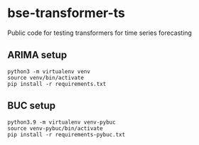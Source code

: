 # bse-transformer-ts
Public code for testing transformers for time series forecasting

## ARIMA setup

```
python3 -m virtualenv venv
source venv/bin/activate
pip install -r requirements.txt
```

## BUC setup

```
python3.9 -m virtualenv venv-pybuc
source venv-pybuc/bin/activate
pip install -r requirements-pybuc.txt
```